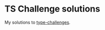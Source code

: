 # TS Challenge solutions

My solutions to [type-challenges](https://github.com/type-challenges/type-challenges).